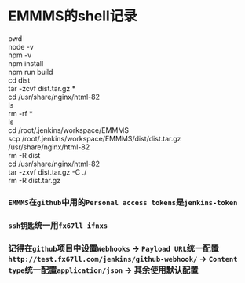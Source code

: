 # EMMMS的shell记录

pwd  
node -v  
npm -v  
npm install  
npm run build  
cd dist  
tar -zcvf dist.tar.gz *  
cd /usr/share/nginx/html-82  
ls  
rm -rf *  
ls  
cd /root/.jenkins/workspace/EMMMS  
scp /root/.jenkins/workspace/EMMMS/dist/dist.tar.gz /usr/share/nginx/html-82  
rm -R dist  
cd /usr/share/nginx/html-82  
tar -zxvf dist.tar.gz -C ./  
rm -R dist.tar.gz  


### `EMMMS`在`github`中用的`Personal access tokens`是`jenkins-token`  
### `ssh钥匙`统一用`fx67ll ifnxs`  
### 记得在`github`项目中设置`Webhooks` -> `Payload URL`统一配置`http://test.fx67ll.com/jenkins/github-webhook/` -> `Content type`统一配置`application/json` -> 其余使用默认配置  
